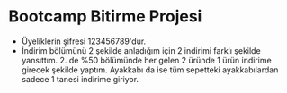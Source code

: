 # Bootcamp Bitirme Projesi

- Üyeliklerin şifresi 123456789'dur.
- İndirim bölümünü 2 şekilde anladığım için 2 indirimi farklı şekilde yansıttım. 2. de %50 bölümünde her gelen 2 üründe 1 ürün indirime girecek şekilde yaptım. Ayakkabı da ise tüm sepetteki ayakkabılardan sadece 1 tanesi indirime giriyor.

